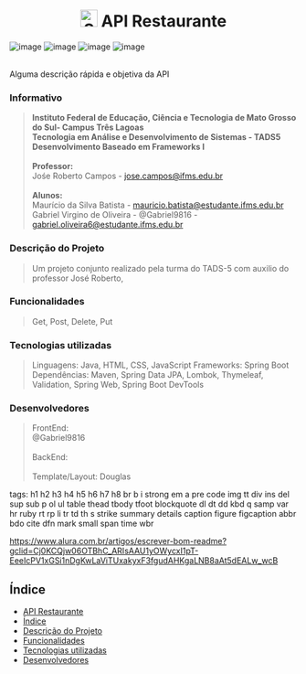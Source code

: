 <h1 align="center"> <img src="https://user-images.githubusercontent.com/82412074/165685247-412ff97d-921e-4c49-8260-8ac5abc8b615.png" alt="Spring Boot Logo" height="30px"/> API Restaurante </h1> 


![image](https://img.shields.io/badge/License-IFMS-6dc942) ![image](https://img.shields.io/badge/Editor-VSCode-2793e6) ![image](https://img.shields.io/badge/Spring_Boot-v2.0-2bc716) ![image](https://img.shields.io/badge/Maven-v3.8+-a6352d)

<br/>
Alguma descrição rápida e objetiva da API
<br/>

### Informativo
>**Instituto Federal de Educação, Ciência e Tecnologia de Mato Grosso do Sul- Campus Três Lagoas**<br/>
>**Tecnologia em Análise e Desenvolvimento de Sistemas - TADS5**<br/>
>**Desenvolvimento Baseado em Frameworks I**<br/>
><br/>
>**Professor:**<br/>
>Jośe Roberto Campos - jose.campos@ifms.edu.br<br/>
><br/>
>**Alunos:**<br/>
>Maurício da Silva Batista - mauricio.batista@estudante.ifms.edu.br<br/>
>Gabriel Virgino de Oliveira - @Gabriel9816 - gabriel.oliveira6@estudante.ifms.edu.br<br/>



### Descrição do Projeto

>Um projeto conjunto realizado pela turma do TADS-5 com auxilio do professor José Roberto, 

### Funcionalidades
> Get, Post, Delete, Put

### Tecnologias utilizadas
> Linguagens: Java, HTML, CSS, JavaScript
> Frameworks: Spring Boot
> Dependências: Maven, Spring Data JPA, Lombok, Thymeleaf, Validation, Spring Web, Spring Boot DevTools  

### Desenvolvedores
> FrontEnd: <br/>
> @Gabriel9816<br/>
> <br/>
> BackEnd: <br/>
> <br/>
> Template/Layout: Douglas <br/>


tags:
h1 h2 h3 h4 h5 h6 h7 h8 br b i strong em a pre code img tt div ins del sup sub p ol ul table thead tbody tfoot blockquote dl dt dd kbd q samp var hr ruby rt rp li tr td th s strike summary details caption figure figcaption abbr bdo cite dfn mark small span time wbr

https://www.alura.com.br/artigos/escrever-bom-readme?gclid=Cj0KCQjw06OTBhC_ARIsAAU1yOWycxI1pT-EeeIcPV1xGSi1nDgKwLaViTUxakyxF3fgudAHKgaLNB8aAt5dEALw_wcB


## Índice 

* [API Restaurante](#API-Restaurante)
* [Índice](#índice)
* [Descrição do Projeto](#descrição-do-projeto)
* [Funcionalidades](#funcionalidades)
* [Tecnologias utilizadas](#tecnologias-utilizadas)
* [Desenvolvedores](#desenvolvedoras)
